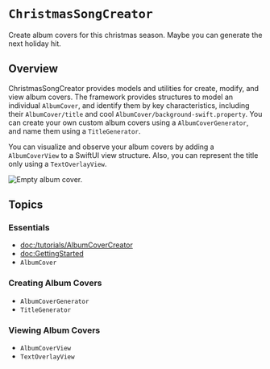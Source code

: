 # ``ChristmasSongCreator``

Create album covers for this christmas season. Maybe you can generate the next holiday hit.

## Overview

ChristmasSongCreator provides models and utilities for create, modify, and view album covers. The framework provides structures to model an individual ``AlbumCover``, and identify them by key characteristics, including their ``AlbumCover/title`` and cool ``AlbumCover/background-swift.property``. You can create your own custom album covers using a ``AlbumCoverGenerator``, and name them using a ``TitleGenerator``.

You can visualize and observe your album covers by adding a ``AlbumCoverView`` to a SwiftUI view structure.
Also, you can represent the title only using a ``TextOverlayView``.

![Empty album cover.](emptyAlbumCover.png)


## Topics

### Essentials

- <doc:/tutorials/AlbumCoverCreator>
- <doc:GettingStarted>
- ``AlbumCover``

### Creating Album Covers

- ``AlbumCoverGenerator``
- ``TitleGenerator``

### Viewing Album Covers

- ``AlbumCoverView``
- ``TextOverlayView``
